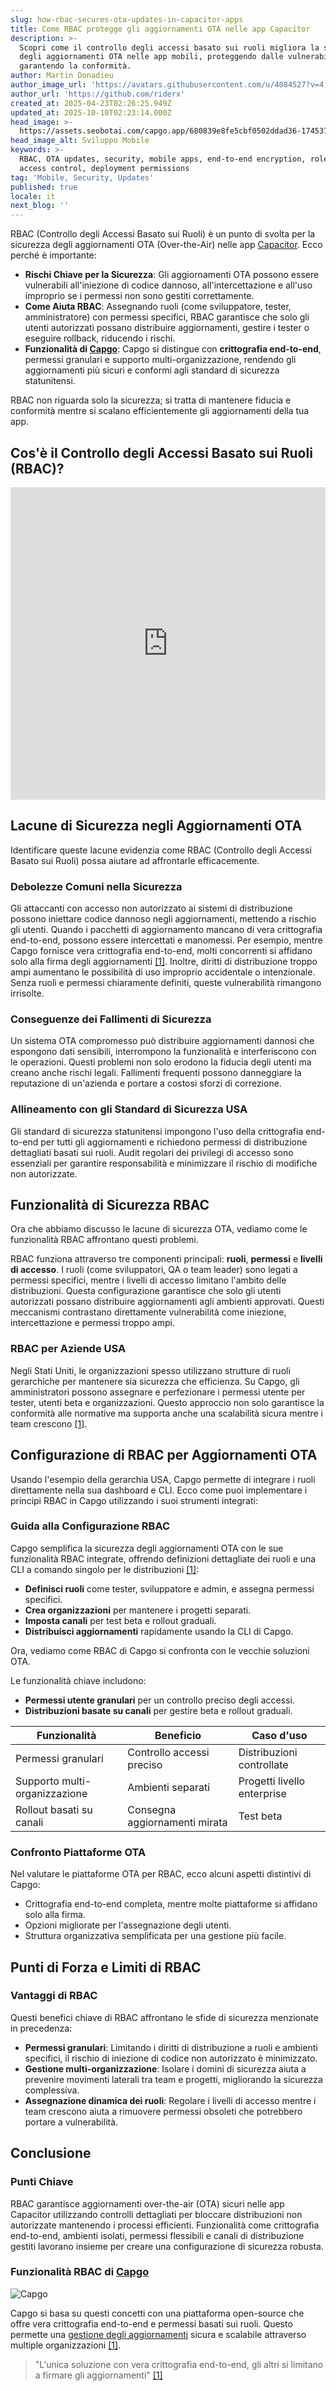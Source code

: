 ```yaml
---
slug: how-rbac-secures-ota-updates-in-capacitor-apps
title: Come RBAC protegge gli aggiornamenti OTA nelle app Capacitor
description: >-
  Scopri come il controllo degli accessi basato sui ruoli migliora la sicurezza
  degli aggiornamenti OTA nelle app mobili, proteggendo dalle vulnerabilità e
  garantendo la conformità.
author: Martin Donadieu
author_image_url: 'https://avatars.githubusercontent.com/u/4084527?v=4'
author_url: 'https://github.com/riderx'
created_at: 2025-04-23T02:26:25.949Z
updated_at: 2025-10-10T02:23:14.000Z
head_image: >-
  https://assets.seobotai.com/capgo.app/680839e8fe5cbf0502ddad36-1745375221230.jpg
head_image_alt: Sviluppo Mobile
keywords: >-
  RBAC, OTA updates, security, mobile apps, end-to-end encryption, role-based
  access control, deployment permissions
tag: 'Mobile, Security, Updates'
published: true
locale: it
next_blog: ''
---
```

RBAC (Controllo degli Accessi Basato sui Ruoli) è un punto di svolta per la sicurezza degli aggiornamenti OTA (Over-the-Air) nelle app [Capacitor](https://capacitorjs.com/). Ecco perché è importante:

-   **Rischi Chiave per la Sicurezza**: Gli aggiornamenti OTA possono essere vulnerabili all'iniezione di codice dannoso, all'intercettazione e all'uso improprio se i permessi non sono gestiti correttamente.
-   **Come Aiuta RBAC**: Assegnando ruoli (come sviluppatore, tester, amministratore) con permessi specifici, RBAC garantisce che solo gli utenti autorizzati possano distribuire aggiornamenti, gestire i tester o eseguire rollback, riducendo i rischi.
-   **Funzionalità di [Capgo](https://capgo.app/)**: Capgo si distingue con **crittografia end-to-end**, permessi granulari e supporto multi-organizzazione, rendendo gli aggiornamenti più sicuri e conformi agli standard di sicurezza statunitensi.

RBAC non riguarda solo la sicurezza; si tratta di mantenere fiducia e conformità mentre si scalano efficientemente gli aggiornamenti della tua app.

## Cos'è il Controllo degli Accessi Basato sui Ruoli (RBAC)?

<iframe src="https://www.youtube.com/embed/-aPHg0uRYUI" aria-label="YouTube video player" frameborder="0" allow="accelerometer; autoplay; clipboard-write; encrypted-media; gyroscope; picture-in-picture; web-share" referrerpolicy="strict-origin-when-cross-origin" style="width: 100%; height: 500px;" allowfullscreen></iframe>

## Lacune di Sicurezza negli Aggiornamenti OTA

Identificare queste lacune evidenzia come RBAC (Controllo degli Accessi Basato sui Ruoli) possa aiutare ad affrontarle efficacemente.

### Debolezze Comuni nella Sicurezza

Gli attaccanti con accesso non autorizzato ai sistemi di distribuzione possono iniettare codice dannoso negli aggiornamenti, mettendo a rischio gli utenti. Quando i pacchetti di aggiornamento mancano di vera crittografia end-to-end, possono essere intercettati e manomessi. Per esempio, mentre Capgo fornisce vera crittografia end-to-end, molti concorrenti si affidano solo alla firma degli aggiornamenti [\[1\]](https://capgo.app/). Inoltre, diritti di distribuzione troppo ampi aumentano le possibilità di uso improprio accidentale o intenzionale. Senza ruoli e permessi chiaramente definiti, queste vulnerabilità rimangono irrisolte.

### Conseguenze dei Fallimenti di Sicurezza

Un sistema OTA compromesso può distribuire aggiornamenti dannosi che espongono dati sensibili, interrompono la funzionalità e interferiscono con le operazioni. Questi problemi non solo erodono la fiducia degli utenti ma creano anche rischi legali. Fallimenti frequenti possono danneggiare la reputazione di un'azienda e portare a costosi sforzi di correzione.

### Allineamento con gli Standard di Sicurezza USA

Gli standard di sicurezza statunitensi impongono l'uso della crittografia end-to-end per tutti gli aggiornamenti e richiedono permessi di distribuzione dettagliati basati sui ruoli. Audit regolari dei privilegi di accesso sono essenziali per garantire responsabilità e minimizzare il rischio di modifiche non autorizzate.

## Funzionalità di Sicurezza RBAC

Ora che abbiamo discusso le lacune di sicurezza OTA, vediamo come le funzionalità RBAC affrontano questi problemi.

RBAC funziona attraverso tre componenti principali: **ruoli**, **permessi** e **livelli di accesso**. I ruoli (come sviluppatori, QA o team leader) sono legati a permessi specifici, mentre i livelli di accesso limitano l'ambito delle distribuzioni. Questa configurazione garantisce che solo gli utenti autorizzati possano distribuire aggiornamenti agli ambienti approvati. Questi meccanismi contrastano direttamente vulnerabilità come iniezione, intercettazione e permessi troppo ampi.

### RBAC per Aziende USA

Negli Stati Uniti, le organizzazioni spesso utilizzano strutture di ruoli gerarchiche per mantenere sia sicurezza che efficienza. Su Capgo, gli amministratori possono assegnare e perfezionare i permessi utente per tester, utenti beta e organizzazioni. Questo approccio non solo garantisce la conformità alle normative ma supporta anche una scalabilità sicura mentre i team crescono [\[1\]](https://capgo.app/).

## Configurazione di RBAC per Aggiornamenti OTA

Usando l'esempio della gerarchia USA, Capgo permette di integrare i ruoli direttamente nella sua dashboard e CLI. Ecco come puoi implementare i principi RBAC in Capgo utilizzando i suoi strumenti integrati:

### Guida alla Configurazione RBAC

Capgo semplifica la sicurezza degli aggiornamenti OTA con le sue funzionalità RBAC integrate, offrendo definizioni dettagliate dei ruoli e una CLI a comando singolo per le distribuzioni [\[1\]](https://capgo.app/):

-   **Definisci ruoli** come tester, sviluppatore e admin, e assegna permessi specifici.
-   **Crea organizzazioni** per mantenere i progetti separati.
-   **Imposta canali** per test beta e rollout graduali.
-   **Distribuisci aggiornamenti** rapidamente usando la CLI di Capgo.

Ora, vediamo come RBAC di Capgo si confronta con le vecchie soluzioni OTA.

Le funzionalità chiave includono:

-   **Permessi utente granulari** per un controllo preciso degli accessi.
-   **Distribuzioni basate su canali** per gestire beta e rollout graduali.

| Funzionalità | Beneficio | Caso d'uso |
| --- | --- | --- |
| Permessi granulari | Controllo accessi preciso | Distribuzioni controllate |
| Supporto multi-organizzazione | Ambienti separati | Progetti livello enterprise |
| Rollout basati su canali | Consegna aggiornamenti mirata | Test beta |

### Confronto Piattaforme OTA

Nel valutare le piattaforme OTA per RBAC, ecco alcuni aspetti distintivi di Capgo:

-   Crittografia end-to-end completa, mentre molte piattaforme si affidano solo alla firma.
-   Opzioni migliorate per l'assegnazione degli utenti.
-   Struttura organizzativa semplificata per una gestione più facile.

## Punti di Forza e Limiti di RBAC

### Vantaggi di RBAC

Questi benefici chiave di RBAC affrontano le sfide di sicurezza menzionate in precedenza:

-   **Permessi granulari**: Limitando i diritti di distribuzione a ruoli e ambienti specifici, il rischio di iniezione di codice non autorizzato è minimizzato.
-   **Gestione multi-organizzazione**: Isolare i domini di sicurezza aiuta a prevenire movimenti laterali tra team e progetti, migliorando la sicurezza complessiva.
-   **Assegnazione dinamica dei ruoli**: Regolare i livelli di accesso mentre i team crescono aiuta a rimuovere permessi obsoleti che potrebbero portare a vulnerabilità.

## Conclusione

### Punti Chiave

RBAC garantisce aggiornamenti over-the-air (OTA) sicuri nelle app Capacitor utilizzando controlli dettagliati per bloccare distribuzioni non autorizzate mantenendo i processi efficienti. Funzionalità come crittografia end-to-end, ambienti isolati, permessi flessibili e canali di distribuzione gestiti lavorano insieme per creare una configurazione di sicurezza robusta.

### Funzionalità RBAC di [Capgo](https://capgo.app/)

![Capgo](https://assets.seobotai.com/capgo.app/680839e8fe5cbf0502ddad36/95506b8280be0626e7b237b754ba8f1b.jpg)

Capgo si basa su questi concetti con una piattaforma open-source che offre vera crittografia end-to-end e permessi basati sui ruoli. Questo permette una [gestione degli aggiornamenti](https://capgo.app/docs/plugin/cloud-mode/manual-update/) sicura e scalabile attraverso multiple organizzazioni [\[1\]](https://capgo.app/).

> "L'unica soluzione con vera crittografia end-to-end, gli altri si limitano a firmare gli aggiornamenti" [\[1\]](https://capgo.app/)
